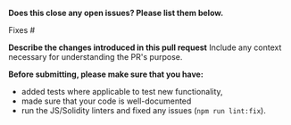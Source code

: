 **Does this close any open issues? Please list them below.**

Fixes #<!--issue-number-->

**Describe the changes introduced in this pull request**
Include any context necessary for understanding the PR's purpose.

**Before submitting, please make sure that you have:**
  - added tests where applicable to test new functionality,
  - made sure that your code is well-documented
  - run the JS/Solidity linters and fixed any issues (`npm run lint:fix`).

